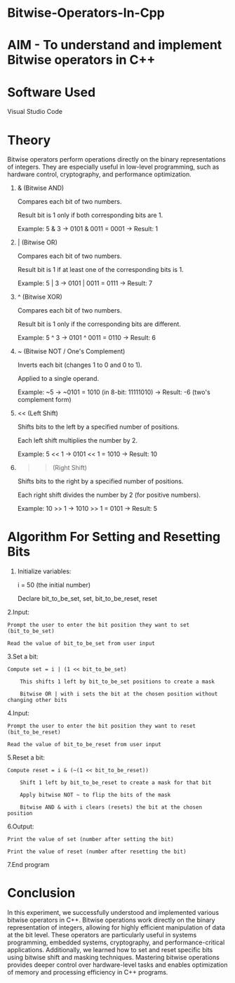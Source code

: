 # Bitwise-Operators-In-Cpp

# AIM - To understand and implement Bitwise operators in C++

# Software Used 

Visual Studio Code

# Theory

Bitwise operators perform operations directly on the binary representations of integers. They are especially useful in low-level programming, such as hardware control, cryptography, and performance optimization.
1. & (Bitwise AND)

    Compares each bit of two numbers.

    Result bit is 1 only if both corresponding bits are 1.

    Example: 5 & 3 → 0101 & 0011 = 0001 → Result: 1
   
3. | (Bitwise OR)

    Compares each bit of two numbers.

    Result bit is 1 if at least one of the corresponding bits is 1.

    Example: 5 | 3 → 0101 | 0011 = 0111 → Result: 7
   
5. ^ (Bitwise XOR)

    Compares each bit of two numbers.

    Result bit is 1 only if the corresponding bits are different.

    Example: 5 ^ 3 → 0101 ^ 0011 = 0110 → Result: 6
   
7. ~ (Bitwise NOT / One's Complement)

    Inverts each bit (changes 1 to 0 and 0 to 1).

    Applied to a single operand.

    Example: ~5 → ~0101 = 1010 (in 8-bit: 11111010) → Result: -6 (two's complement form)
   
9. << (Left Shift)

    Shifts bits to the left by a specified number of positions.

    Each left shift multiplies the number by 2.

    Example: 5 << 1 → 0101 << 1 = 1010 → Result: 10
   
6. >> (Right Shift)

    Shifts bits to the right by a specified number of positions.

    Each right shift divides the number by 2 (for positive numbers).

    Example: 10 >> 1 → 1010 >> 1 = 0101 → Result: 5

# Algorithm For Setting and Resetting Bits
1. Initialize variables:

    i = 50 (the initial number)

    Declare bit_to_be_set, set, bit_to_be_reset, reset

2.Input:

    Prompt the user to enter the bit position they want to set (bit_to_be_set)

    Read the value of bit_to_be_set from user input

3.Set a bit:

    Compute set = i | (1 << bit_to_be_set)

        This shifts 1 left by bit_to_be_set positions to create a mask

        Bitwise OR | with i sets the bit at the chosen position without changing other bits

4.Input:

    Prompt the user to enter the bit position they want to reset (bit_to_be_reset)

    Read the value of bit_to_be_reset from user input

5.Reset a bit:

    Compute reset = i & (~(1 << bit_to_be_reset))

        Shift 1 left by bit_to_be_reset to create a mask for that bit

        Apply bitwise NOT ~ to flip the bits of the mask

        Bitwise AND & with i clears (resets) the bit at the chosen position

6.Output:

    Print the value of set (number after setting the bit)

    Print the value of reset (number after resetting the bit)

7.End program

# Conclusion 

In this experiment, we successfully understood and implemented various bitwise operators in C++. Bitwise operations work directly on the binary representation of integers, allowing for highly efficient manipulation of data at the bit level. These operators are particularly useful in systems programming, embedded systems, cryptography, and performance-critical applications. Additionally, we learned how to set and reset specific bits using bitwise shift and masking techniques. Mastering bitwise operations provides deeper control over hardware-level tasks and enables optimization of memory and processing efficiency in C++ programs.

